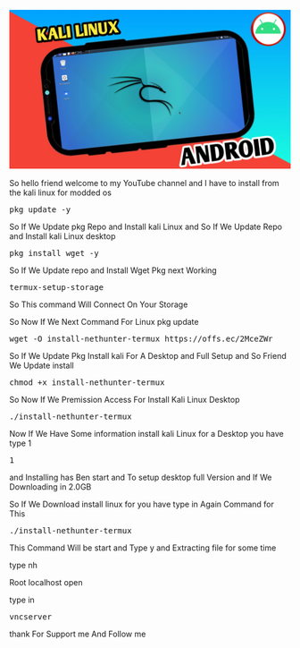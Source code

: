 ![image alt](https://github.com/Arsal132/Kali-Linux-install-on-Termux/blob/4f358582c08045fc5b50237946a3dd16dab811d3/Build/20241128_140817.jpg)

So hello friend welcome to my YouTube channel and I have to install from the kali linux for modded os 

<pre>pkg update -y</pre>

So If We Update pkg Repo and Install kali Linux and So If We Update Repo and Install kali Linux desktop 

<pre>pkg install wget -y</pre>

So If We Update repo and Install Wget Pkg next Working 

<pre>termux-setup-storage</pre>

So This command Will Connect On Your Storage 

So Now If We Next Command For Linux pkg update 

<pre>wget -O install-nethunter-termux https://offs.ec/2MceZWr</pre>

So If We Update Pkg Install kali For A Desktop and Full Setup and So Friend We Update install 

<pre>chmod +x install-nethunter-termux</pre>

So Now If We Premission Access For Install Kali Linux Desktop 

<pre>./install-nethunter-termux</pre>
Now If We Have Some information install kali Linux for a Desktop 
you have type 1 
<pre>1</pre>
and Installing has Ben start and To setup desktop full Version and If We Downloading in 2.0GB 

So If We Download install linux for you have type in Again Command for This 

<pre>./install-nethunter-termux</pre>

This Command Will be start and Type y and Extracting file for some time 

type nh 

Root localhost open 

type in 

<pre>vncserver</pre>

thank For Support me And Follow me 
